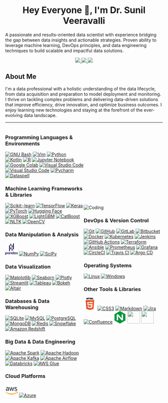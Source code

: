 <h1 align="center">Hey Everyone 👋, I'm Dr. Sunil Veeravalli</h1>

A passionate and results-oriented data scientist with experience bridging the gap between data insights and actionable strategies. Proven ability to leverage machine learning, DevOps principles, and data engineering techniques to build scalable and impactful data solutions.


<p align="center">
  <a href="veeravallisunil@gmail.com">
    <img src="https://img.shields.io/badge/Gmail-red?style=for-the-badge&logo=gmail&logoColor=white&style=social" />
  </a>
  <a href="https://www.github.com/sunilveeravalli">
    <img src="https://img.shields.io/badge/github-%23121011.svg?style=for-the-badge&logo=github&logoColor=white&style=social" />
  </a>
  <a href="https://www.linkedin.com/in/sunilkumarveeravalli/">
    <img src="https://img.shields.io/badge/LinkedIn-Sunil%20Veeravalli-blue?logo=linkedin&style=flat-square" />
  </a>
</p>

## About Me

I'm a data professional with a holistic understanding of the data lifecycle, from data acquisition and preparation to model deployment and monitoring. I thrive on tackling complex problems and delivering data-driven solutions that improve efficiency, drive innovation, and optimize business outcomes.  I enjoy learning new technologies and staying at the forefront of the ever-evolving data landscape.

---

<table style="border: none !important; border-collapse: collapse; border-spacing: 0;">
  <tbody style="border: none !important; padding: 0;">
    <tr style="border: none !important; padding: 0;">
      <td style="border: none !important; padding: 0;">
        <p>
          <h3>Programming Languages & Environments</h3>
          <a href="#" title="Bash"><img src="https://raw.githubusercontent.com/danielcranney/readme-generator/main/public/icons/skills/gnubash.svg" width="36" height="36" alt="GNU Bash" /></a>
          <a href="#" title="Vim"><img src="https://upload.wikimedia.org/wikipedia/commons/9/9f/Vimlogo.svg" width="36" height="36" alt="Vim" /></a>
          <a href="#" title="Python"><img src="https://vectorlogo.zone/logos/python/python-icon.svg" alt="Python" width="40" height="40"></a>
          <a href="#" title="Kotlin"><img src="https://www.vectorlogo.zone/logos/kotlinlang/kotlinlang-icon.svg" alt="Kotlin" width="40" height="40"></a>
          <a href="#" title="R"><img src="https://vectorlogo.zone/logos/r-project/r-project-icon.svg" alt="R" width="40" height="40"></a>
          <a href="#" title="Jupyter Notebook"><img src="https://vectorlogo.zone/logos/jupyter/jupyter-icon.svg" alt="Jupyter Notebook" width="40" height="40"></a>
          <a href="#" title="Google Colab"><img src="https://img.icons8.com/?size=100&id=lOqoeP2Zy02f&format=png&color=000000" alt="Google Colab" width="40" height="40"></a>
          <a href="#" title="Visual Studio Code"><img src="https://www.vectorlogo.zone/logos/visualstudio_code/visualstudio_code-icon.svg" alt="Visual Studio Code" width="40" height="40"></a>
          <a href="#" title="Visual Studio Code"><img src="https://raw.githubusercontent.com/leungwensen/svg-icon/refs/heads/master/dist/svg/logos/intellij-idea.svg" alt="Visual Studio Code" width="40" height="40"></a>
          <a href="#" title="Pycharm"><img src="https://img.icons8.com/?size=100&id=117121&format=png&color=000000" alt="Pycharm" width="40" height="40"></a>
          <a href="#" title="Dataspell"><img src="https://www.svglogos.net/wp-content/uploads/dataspell.svg" alt="Dataspell" width="40" height="40"></a>  
          <h3>Machine Learning Frameworks & Libraries</h3>          
          <a href="#" title="Scikit-learn"><img src="https://upload.wikimedia.org/wikipedia/commons/0/05/Scikit_learn_logo_small.svg" alt="Scikit-learn" width="80" height="40"></a>
          <a href="#" title="TensorFlow"><img src="https://vectorlogo.zone/logos/tensorflow/tensorflow-icon.svg" alt="TensorFlow" width="40" height="40"></a>
          <a href="#" title="Keras"><img src="https://raw.githubusercontent.com/valohai/ml-logos/refs/heads/master/keras-text.svg" alt="Keras" width="80" height="40"></a>
          <a href="#" title="PyTorch"><img src="https://vectorlogo.zone/logos/pytorch/pytorch-icon.svg" alt="PyTorch" width="40" height="40"></a>
          <a href="#" title="Hugging Face"><img src="https://raw.githubusercontent.com/gilbarbara/logos/refs/heads/main/logos/hugging-face-icon.svg" alt="Hugging Face" width="40" height="40"></a>
          <a href="#" title="XGBoost"><img src="https://xgboost.ai/images/logo/xgboost-logo.svg" alt="XGBoost" width="80" height="40"></a>
          <a href="#" title="LightGBM"><img src="https://lightgbm.readthedocs.io/en/latest/_images/LightGBM_logo_black_text.svg" alt="LightGBM" width="80" height="40"></a>
          <a href="#" title="CatBoost"><img src="https://static.cdnlogo.com/logos/c/48/catboost.svg" alt="CatBoost" width="40" height="40"></a>
          <a href="#" title="NLTK"><img src="https://global-uploads.webflow.com/5d3ec351b1eba4332d213004/5ec645ccd0d5ff3da33ec726_python_nltk.png" alt="NLTK" width="40" height="40"></a>
          <a href="#" title="OpenCV"><img src="https://vectorlogo.zone/logos/opencv/opencv-icon.svg" alt="OpenCV" width="40" height="40"></a>
          <h3>Data Manipulation & Analysis</h3>
          <a href="#" title="Pandas"><img src="https://raw.githubusercontent.com/devicons/devicon/refs/heads/master/icons/pandas/pandas-original-wordmark.svg" alt="Pandas" width="40" height="40"></a>
          <a href="#" title="NumPy"><img src="https://vectorlogo.zone/logos/numpy/numpy-icon.svg" alt="NumPy" width="40" height="40"></a>
          <a href="#" title="SciPy"><img src="https://raw.githubusercontent.com/valohai/ml-logos/refs/heads/master/scipy.svg" alt="SciPy" width="40" height="40"></a>
          <h3>Data Visualization</h3>
          <a href="#" title="Matplotlib"><img src="https://www.svglogos.net/wp-content/uploads/matplotlib-icon.svg" alt="Matplotlib" width="40" height="40"></a>
          <a href="#" title="Seaborn"><img src="https://www.svglogos.net/wp-content/uploads/seaborn-icon.svg" alt="Seaborn" width="40" height="40"></a>
          <a href="#" title="Plotly"><img src="https://vectorlogo.zone/logos/plotly/plotly-icon.svg" alt="Plotly" width="40" height="40"></a>
          <a href="#" title="Streamlit"><img src="https://www.svglogos.net/wp-content/uploads/streamlit.svg" alt="Streamlit" width="40" height="40"></a>
          <a href="#" title="Tableau"><img src="https://raw.githubusercontent.com/detain/svg-logos/refs/heads/master/svg/t/tableau-software.svg" alt="Tableau" width="40" height="40"></a>
          <a href="#" title="Bokeh"><img src="https://static.bokeh.org/branding/icons/bokeh-icon@5x.png" alt="Bokeh" width="40" height="40"></a>
          <a href="#" title="Altair"><img src="https://www.svglogos.net/wp-content/uploads/altair.svg" alt="Altair" width="40" height="40"></a>
          <h3>Databases & Data Warehousing</h3>
          <a href="#" title="SQLite"><img src="https://vectorlogo.zone/logos/sqlite/sqlite-icon.svg" alt="SQLite" width="40" height="40"></a>
          <a href="#" title="MySQL"><img src="https://vectorlogo.zone/logos/mysql/mysql-icon.svg" alt="MySQL" width="40" height="40"></a>
          <a href="#" title="PostgreSQL"><img src="https://vectorlogo.zone/logos/postgresql/postgresql-icon.svg" alt="PostgreSQL" width="40" height="40"></a>
          <a href="#" title="MongoDB"><img src="https://vectorlogo.zone/logos/mongodb/mongodb-icon.svg" alt="MongoDB" width="40" height="40"></a>
          <a href="#" title="Redis"><img src="https://vectorlogo.zone/logos/redis/redis-icon.svg" alt="Redis" width="40" height="40"></a>
          <a href="#" title="Snowflake"><img src="https://vectorlogo.zone/logos/snowflake/snowflake-icon.svg" alt="Snowflake" width="40" height="40"></a>
          <a href="#" title="Amazon Redshift"><img src="https://www.svglogos.net/wp-content/uploads/aws-redshift.svg" alt="Amazon Redshift" width="40" height="40"></a>
          <h3>Big Data & Data Engineering</h3>
          <a href="#" title="Apache Spark"><img src="https://vectorlogo.zone/logos/apache_spark/apache_spark-icon.svg" alt="Apache Spark" width="40" height="40"></a>
          <a href="#" title="Apache Hadoop"><img src="https://vectorlogo.zone/logos/apache_hadoop/apache_hadoop-icon.svg" alt="Apache Hadoop" width="40" height="40"></a>
          <a href="#" title="Apache Kafka"><img src="https://vectorlogo.zone/logos/apache_kafka/apache_kafka-icon.svg" alt="Apache Kafka" width="40" height="40"></a>
          <a href="#" title="Apache Airflow"><img src="https://raw.githubusercontent.com/homarr-labs/dashboard-icons/refs/heads/main/svg/apache-airflow.svg" alt="Apache Airflow" width="40" height="40"></a>
          <a href="#" title="Databricks"><img src="https://www.vectorlogo.zone/logos/databricks/databricks-icon.svg" alt="Databricks" width="40" height="40"></a> 
          <a href="#" title="AWS Glue"><img src="https://vectorlogo.zone/logos/amazon_aws/amazon_aws-icon.svg" alt="AWS Glue" width="40" height="40"></a> 
          <h3>Cloud Platforms</h3>
          <a href="#" title="AWS"><img src="https://raw.githubusercontent.com/devicons/devicon/master/icons/amazonwebservices/amazonwebservices-original-wordmark.svg" width="40" height="40"/></a>
          <a href="#" title="Azure"><img src="https://www.vectorlogo.zone/logos/microsoft_azure/microsoft_azure-icon.svg" alt="Azure" width="40" height="40"></a>
        </p>
      </td>
      <td style="border: none !important; padding: 0;">
        <p>
          <img alt="Coding" width="100%" src="https://media4.giphy.com/media/v1.Y2lkPTc5MGI3NjExY2dkYnRoMGF4ZjQ5MzY2eTZ6NmRiYzcycnBha2RoaWxtZTkxY3Q5cyZlcD12MV9pbnRlcm5hbF9naWZfYnlfaWQmY3Q9Zw/YYW0hHizzIOrlhimPG/giphy.gif">
          <h3>DevOps & Version Control</h3>
          <a href="#" title="Git"><img src="https://vectorlogo.zone/logos/git-scm/git-scm-icon.svg" alt="Git" width="40" height="40"></a>
          <a href="#" title="GitHub"><img src="https://vectorlogo.zone/logos/github/github-icon.svg" alt="GitHub" width="40" height="40"></a>
          <a href="#" title="GitLab"><img src="https://vectorlogo.zone/logos/gitlab/gitlab-icon.svg" alt="GitLab" width="40" height="40"></a>
          <a href="#" title="Bitbucket"><img src="https://vectorlogo.zone/logos/bitbucket/bitbucket-icon.svg" alt="Bitbucket" width="40" height="40"></a>
          <a href="#" title="Docker"><img src="https://vectorlogo.zone/logos/docker/docker-icon.svg" alt="Docker" width="40" height="40"></a>
          <a href="#" title="Kubernetes"><img src="https://vectorlogo.zone/logos/kubernetes/kubernetes-icon.svg" alt="Kubernetes" width="40" height="40"></a>
          <a href="#" title="Jenkins"><img src="https://vectorlogo.zone/logos/jenkins/jenkins-icon.svg" alt="Jenkins" width="40" height="40"></a>
          <a href="#" title="GitHub Actions"><img src="https://www.svglogos.net/wp-content/uploads/github-actions.svg" alt="GitHub Actions" width="40" height="40"></a>
          <a href="#" title="Terraform"><img src="https://www.vectorlogo.zone/logos/terraformio/terraformio-icon.svg" alt="Terraform" width="40" height="40"></a>
          <a href="#" title="Ansible"><img src="https://vectorlogo.zone/logos/ansible/ansible-icon.svg" alt="Ansible" width="40" height="40"></a>
          <a href="#" title="Prometheus"><img src="https://vectorlogo.zone/logos/prometheusio/prometheusio-icon.svg" alt="Prometheus" width="40" height="40"></a>
          <a href="#" title="Grafana"><img src="https://vectorlogo.zone/logos/grafana/grafana-icon.svg" alt="Grafana" width="40" height="40"></a>
          <a href="#" title="CircleCI"><img src="https://vectorlogo.zone/logos/circleci/circleci-icon.svg" alt="CircleCI" width="40" height="40"></a>
          <a href="#" title="Travis CI"><img src="https://www.vectorlogo.zone/logos/travis-ci/travis-ci-icon.svg" alt="Travis CI" width="40" height="40"></a>
          <a href="#" title="Argo CD"><img src="https://www.vectorlogo.zone/logos/argoprojio/argoprojio-icon.svg" alt="Argo CD" width="40" height="40"></a>
          <h3>Operating Systems</h3>
          <a href="#" title="Linux"><img src="https://www.vectorlogo.zone/logos/linux/linux-icon.svg" alt="Linux" width="40" height="40"/></a>
          <a href="#" title="Windows"><img src="https://www.vectorlogo.zone/logos/microsoft/microsoft-icon.svg" alt="Windows" width="40" height="40"/></a>
          <h3>Other Tools & Libraries</h3>
          <a href="#" title="HTML"><img src="https://raw.githubusercontent.com/devicons/devicon/master/icons/html5/html5-original-wordmark.svg" width="40" height="40"/></a>
          <a href="https://www.w3.org/TR/CSS/#css" target="_blank" rel="noreferrer"><img src="https://raw.githubusercontent.com/danielcranney/readme-generator/main/public/icons/skills/css3-colored.svg" width="36" height="36" alt="CSS3" /></a>
          <a href="#" title="Markdown"><img src="https://www.svglogos.net/wp-content/uploads/markdown.svg" alt="Markdown" width="40" height="40"></a>
          <a href="#" title="Jira"><img src="https://www.vectorlogo.zone/logos/atlassian_jira/atlassian_jira-icon.svg" alt="Jira" width="40" height="40"></a>
          <a href="#" title="Confluence"><img src="https://www.svglogos.net/wp-content/uploads/confluence.svg" alt="Confluence" width="40" height="40"></a>
          <a href="#" title="Confluence"><img src="https://raw.githubusercontent.com/devicons/devicon/master/icons/nginx/nginx-original.svg" width="40" height="40"/></a>
          <a href="#" title="Confluence"><img src="https://www.vectorlogo.zone/logos/getpostman/getpostman-icon.svg" width="40" height="40"/></a>
          <a href="#" title="Confluence"><img src="https://raw.githubusercontent.com/detain/svg-logos/780f25886640cef088af994181646db2f6b1a3f8/svg/selenium-logo.svg" width="40" height="40"/></a>
        </p>
      </td>
    </tr>
  </tbody>
</table>



